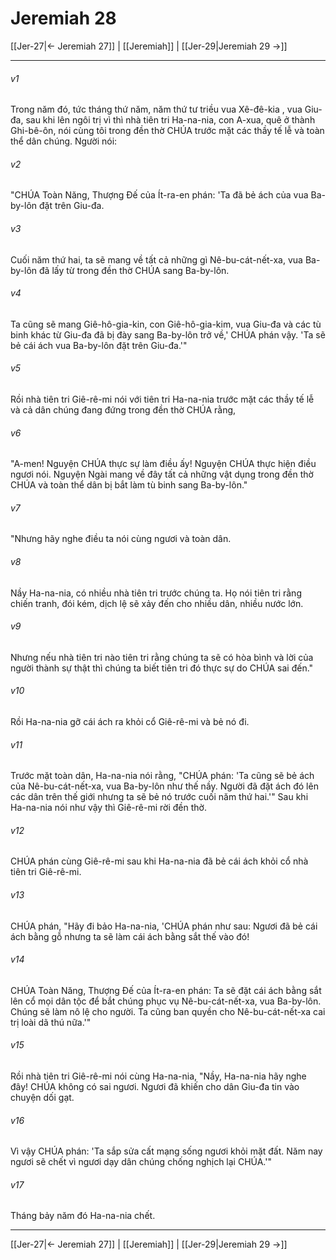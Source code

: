 # Jeremiah 28

[[Jer-27|← Jeremiah 27]] | [[Jeremiah]] | [[Jer-29|Jeremiah 29 →]]
***



###### v1 
Trong năm đó, tức tháng thứ năm, năm thứ tư triều vua Xê-đê-kia , vua Giu-đa, sau khi lên ngôi trị vì thì nhà tiên tri Ha-na-nia, con A-xua, quê ở thành Ghi-bê-ôn, nói cùng tôi trong đền thờ CHÚA trước mặt các thầy tế lễ và toàn thể dân chúng. Người nói: 

###### v2 
"CHÚA Toàn Năng, Thượng Đế của Ít-ra-en phán: 'Ta đã bẻ ách của vua Ba-by-lôn đặt trên Giu-đa. 

###### v3 
Cuối năm thứ hai, ta sẽ mang về tất cả những gì Nê-bu-cát-nết-xa, vua Ba-by-lôn đã lấy từ trong đền thờ CHÚA sang Ba-by-lôn. 

###### v4 
Ta cũng sẽ mang Giê-hô-gia-kin, con Giê-hô-gia-kim, vua Giu-đa và các tù binh khác từ Giu-đa đã bị đày sang Ba-by-lôn trở về,' CHÚA phán vậy. 'Ta sẽ bẻ cái ách vua Ba-by-lôn đặt trên Giu-đa.'" 

###### v5 
Rồi nhà tiên tri Giê-rê-mi nói với tiên tri Ha-na-nia trước mặt các thầy tế lễ và cả dân chúng đang đứng trong đền thờ CHÚA rằng, 

###### v6 
"A-men! Nguyện CHÚA thực sự làm điều ấy! Nguyện CHÚA thực hiện điều ngươi nói. Nguyện Ngài mang về đây tất cả những vật dụng trong đền thờ CHÚA và toàn thể dân bị bắt làm tù binh sang Ba-by-lôn." 

###### v7 
"Nhưng hãy nghe điều ta nói cùng ngươi và toàn dân. 

###### v8 
Nầy Ha-na-nia, có nhiều nhà tiên tri trước chúng ta. Họ nói tiên tri rằng chiến tranh, đói kém, dịch lệ sẽ xảy đến cho nhiều dân, nhiều nước lớn. 

###### v9 
Nhưng nếu nhà tiên tri nào tiên tri rằng chúng ta sẽ có hòa bình và lời của người thành sự thật thì chúng ta biết tiên tri đó thực sự do CHÚA sai đến." 

###### v10 
Rồi Ha-na-nia gỡ cái ách ra khỏi cổ Giê-rê-mi và bẻ nó đi. 

###### v11 
Trước mặt toàn dân, Ha-na-nia nói rằng, "CHÚA phán: 'Ta cũng sẽ bẻ ách của Nê-bu-cát-nết-xa, vua Ba-by-lôn như thế nầy. Người đã đặt ách đó lên các dân trên thế giới nhưng ta sẽ bẻ nó trước cuối năm thứ hai.'" Sau khi Ha-na-nia nói như vậy thì Giê-rê-mi rời đền thờ. 

###### v12 
CHÚA phán cùng Giê-rê-mi sau khi Ha-na-nia đã bẻ cái ách khỏi cổ nhà tiên tri Giê-rê-mi. 

###### v13 
CHÚA phán, "Hãy đi bảo Ha-na-nia, 'CHÚA phán như sau: Ngươi đã bẻ cái ách bằng gỗ nhưng ta sẽ làm cái ách bằng sắt thế vào đó! 

###### v14 
CHÚA Toàn Năng, Thượng Đế của Ít-ra-en phán: Ta sẽ đặt cái ách bằng sắt lên cổ mọi dân tộc để bắt chúng phục vụ Nê-bu-cát-nết-xa, vua Ba-by-lôn. Chúng sẽ làm nô lệ cho người. Ta cũng ban quyền cho Nê-bu-cát-nết-xa cai trị loài dã thú nữa.'" 

###### v15 
Rồi nhà tiên tri Giê-rê-mi nói cùng Ha-na-nia, "Nầy, Ha-na-nia hãy nghe đây! CHÚA không có sai ngươi. Ngươi đã khiến cho dân Giu-đa tin vào chuyện dối gạt. 

###### v16 
Vì vậy CHÚA phán: 'Ta sắp sửa cất mạng sống ngươi khỏi mặt đất. Năm nay ngươi sẽ chết vì ngươi dạy dân chúng chống nghịch lại CHÚA.'" 

###### v17 
Tháng bảy năm đó Ha-na-nia chết.

***
[[Jer-27|← Jeremiah 27]] | [[Jeremiah]] | [[Jer-29|Jeremiah 29 →]]
